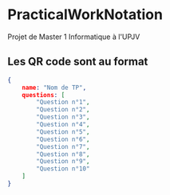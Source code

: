 # PracticalWorkNotation
Projet de Master 1 Informatique à l'UPJV

## Les QR code sont au format 

```json
{
	name: "Nom de TP",
	questions: [
		"Question n°1",
		"Question n°2",
		"Question n°3",
		"Question n°4",
		"Question n°5",
		"Question n°6",
		"Question n°7",
		"Question n°8",
		"Question n°9",
		"Question n°10"
	]
}
```
